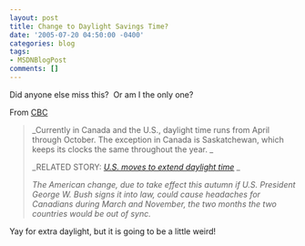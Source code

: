 ```yaml
---
layout: post
title: Change to Daylight Savings Time?
date: '2005-07-20 04:50:00 -0400'
categories: blog
tags:
- MSDNBlogPost
comments: []
---
```


Did anyone else miss this?&nbsp; Or am I the only one?

From [CBC](http://www.cbc.ca/story/canada/national/2005/07/20/daylight-savings-folo050720.html)

> _Currently in Canada and the U.S., daylight time runs from April through October. The exception in Canada is Saskatchewan, which keeps its clocks the same throughout the year. _
> 
> _RELATED STORY: _[_U.S. moves to extend daylight time_](http://www.cbc.ca/story/world/national/2005/07/20/daylight-savings050720.html)_ _
> 
> _The American change, due to take effect this autumn if U.S. President George W. Bush signs it into law, could cause headaches for Canadians during March and November, the two months the two countries would be out of sync._

Yay for extra daylight, but it is going to be a little weird!